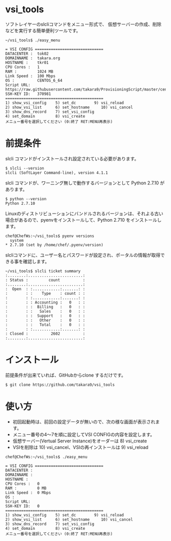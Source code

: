 # vsi_tools

ソフトレイヤーのslcliコマンドをメニュー形式で、
仮想サーバーの作成、削除などを実行する簡単便利ツールです。

```
~/vsi_tools$ ./easy_menu 

= VSI CONFIG ==============================
DATACENTER :  tok02
DOMAINNAME :  takara.org
HOSTNAME :    tkr01
CPU Cores :   1
RAM :         1024 MB
Link Speed :  100 Mbps
OS :          CENTOS_6_64
Script URL:   https://raw.githubusercontent.com/takara9/ProvisioningScript/master/centos_basic_config
SSH-KEY ID:   370981
===========================================
1) show_vsi_config    5) set_dc		   9) vsi_reload
2) show_vsi_list      6) set_hostname	  10) vsi_cancel
3) show_dns_record    7) set_vsi_config
4) set_domain	      8) vsi_create
メニュー番号を選択してください (0:終了 RET:MENU再表示)  

```

# 前提条件
slcli コマンドがインストールされ設定されている必要があります。

```
$ slcli --version
slcli (SoftLayer Command-line), version 4.1.1
```
slcli コマンドが、ワーニング無しで動作するバージョンとして Python 2.7.10 があります。

```
$ python --version
Python 2.7.10
```

Linuxのディストリビューションにバンドルされるバージョンは、それよる古い場合があるので、pyenvをインストールして、Python 2.710 をインストールします。

```
chef@ChefWs:~/vsi_tools$ pyenv versions
  system
* 2.7.10 (set by /home/chef/.pyenv/version)
```

slcliコマンドに、ユーザー名とパスワードが設定され、ポータルの情報が取得できる事を確認します。 

```
~/vsi_tools$ slcli ticket summary
:........:........................:
: Status :         count          :
:........:........................:
:  Open  : :............:.......: :
:        : :    Type    : count : :
:        : :............:.......: :
:        : : Accounting :   0   : :
:        : :  Billing   :   0   : :
:        : :   Sales    :   0   : :
:        : :  Support   :   0   : :
:        : :   Other    :   0   : :
:        : :   Total    :   0   : :
:        : :............:.......: :
: Closed :          2602          :
:........:........................:
```


# インストール

前提条件が出来ていれば、GitHubからclone するだけです。

```
$ git clone https://github.com/takara9/vsi_tools
```

# 使い方

- 初回起動時は、前回の設定データが無いので、次の様な画面が表示されます。 
- メニュー番号の4〜7を順に設定してVSI CONFIGの内容を設定します。
- 仮想サーバー(Vertual Server Instance)をオーダーは 8) vsi_create
- VSIを削除は 10) vsi_cancel、VSIの再インストールは 9) vsi_reload


```
chef@ChefWs:~/vsi_tools$ ./easy_menu 

= VSI CONFIG ==============================
DATACENTER :  
DOMAINNAME :  
HOSTNAME :    
CPU Cores :   0
RAM :         0 MB
Link Speed :  0 Mbps
OS :          
Script URL:   
SSH-KEY ID:   0
===========================================
1) show_vsi_config    5) set_dc		   9) vsi_reload
2) show_vsi_list      6) set_hostname	  10) vsi_cancel
3) show_dns_record    7) set_vsi_config
4) set_domain	      8) vsi_create
メニュー番号を選択してください (0:終了 RET:MENU再表示)  
```

